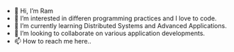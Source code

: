 - 👋 Hi, I’m Ram
- 👀 I’m interested in differen programming practices and I love to code. 
- 🌱 I’m currently learning Distributed Systems and Advanced Applications.
- 💞️ I’m looking to collaborate on various application developments.
- 📫 How to reach me here..

<!---
rmschw2/rmschw2 is a ✨ special ✨ repository because its `README.md` (this file) appears on your GitHub profile.
You can click the Preview link to take a look at your changes.
--->
